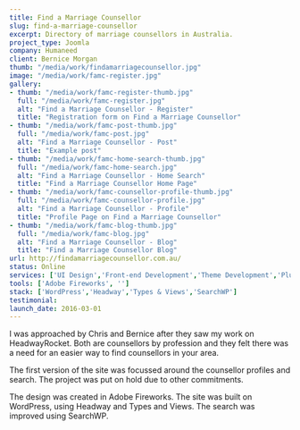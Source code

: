 ```yaml
---
title: Find a Marriage Counsellor
slug: find-a-marriage-counsellor
excerpt: Directory of marriage counsellors in Australia.
project_type: Joomla
company: Humaneed
client: Bernice Morgan
thumb: "/media/work/findamarriagecounsellor.jpg"
image: "/media/work/famc-register.jpg"
gallery:
- thumb: "/media/work/famc-register-thumb.jpg"
  full: "/media/work/famc-register.jpg"
  alt: "Find a Marriage Counsellor - Register"
  title: "Registration form on Find a Marriage Counsellor"
- thumb: "/media/work/famc-post-thumb.jpg"
  full: "/media/work/famc-post.jpg"
  alt: "Find a Marriage Counsellor - Post"
  title: "Example post"
- thumb: "/media/work/famc-home-search-thumb.jpg"
  full: "/media/work/famc-home-search.jpg"
  alt: "Find a Marriage Counsellor - Home Search"
  title: "Find a Marriage Counsellor Home Page"
- thumb: "/media/work/famc-counsellor-profile-thumb.jpg"
  full: "/media/work/famc-counsellor-profile.jpg"
  alt: "Find a Marriage Counsellor - Profile"
  title: "Profile Page on Find a Marriage Counsellor"
- thumb: "/media/work/famc-blog-thumb.jpg"
  full: "/media/work/famc-blog.jpg"
  alt: "Find a Marriage Counsellor - Blog"
  title: "Find a Marriage Counsellor Blog"
url: http://findamarriagecounsellor.com.au/
status: Online
services: ['UI Design','Front-end Development','Theme Development','Plugin Development']
tools: ['Adobe Fireworks', '']
stack: ['WordPress','Headway','Types & Views','SearchWP']
testimonial: 
launch_date: 2016-03-01
---
```

I was approached by Chris and Bernice after they saw my work on HeadwayRocket. Both are counsellors by profession and they felt there was a need for an easier way to find counsellors in your area.

The first version of the site was focussed around the counsellor profiles and search. The project was put on hold due to other commitments.

The design was created in Adobe Fireworks.
The site was built on WordPress, using Headway and Types and Views.
The search was improved using SearchWP.